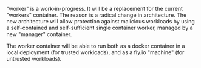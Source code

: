 "worker" is a work-in-progress. It will be a replacement for the current "workers" container. The reason is a radical change in architecture. The new architecture will allow protection against malicious workloads by using a self-contained and self-sufficient single container worker, managed by a new "manager" container.

The worker container will be able to run both as a docker container in a local deployment (for trusted workloads), and as a fly.io "machine" (for untrusted workloads).

